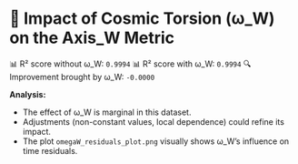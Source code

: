 # 🧭 Impact of Cosmic Torsion (ω_W) on the Axis_W Metric

📊 R² score without ω_W: `0.9994`
📊 R² score with ω_W: `0.9994`
🔍 Improvement brought by ω_W: `-0.0000`

**Analysis:**
- The effect of ω_W is marginal in this dataset.
- Adjustments (non-constant values, local dependence) could refine its impact.
- The plot `omegaW_residuals_plot.png` visually shows ω_W’s influence on time residuals.

